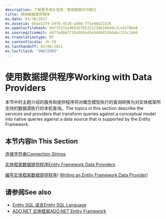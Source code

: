 ```yaml
---
description: 了解更多相关信息：使用数据访问接口
title: 使用数据提供程序
ms.date: 03/30/2017
ms.assetid: b6ae53f4-34f8-4510-ad98-ff1e46621526
ms.openlocfilehash: 04f15331ed693b76532123061044dc2cc61f0be8
ms.sourcegitcommit: ddf7edb67715a5b9a45e3dd44536dabc153c1de0
ms.translationtype: MT
ms.contentlocale: zh-CN
ms.lasthandoff: 02/06/2021
ms.locfileid: "99672993"
---
```

# <a name="working-with-data-providers"></a><span data-ttu-id="2ee40-103">使用数据提供程序</span><span class="sxs-lookup"><span data-stu-id="2ee40-103">Working with Data Providers</span></span>

<span data-ttu-id="2ee40-104">本节中的主题介绍的服务和提供程序将对概念模型执行的查询转换为对实体框架所支持的数据源执行的本机查询。</span><span class="sxs-lookup"><span data-stu-id="2ee40-104">The topics in this section describe the services and providers that transform queries against a conceptual model into native queries against a data source that is supported by the Entity Framework.</span></span>  
  
## <a name="in-this-section"></a><span data-ttu-id="2ee40-105">本节内容</span><span class="sxs-lookup"><span data-stu-id="2ee40-105">In This Section</span></span>  

 [<span data-ttu-id="2ee40-106">连接字符串</span><span class="sxs-lookup"><span data-stu-id="2ee40-106">Connection Strings</span></span>](connection-strings.md)  
  
 [<span data-ttu-id="2ee40-107">实体框架数据提供程序</span><span class="sxs-lookup"><span data-stu-id="2ee40-107">Entity Framework Data Providers</span></span>](data-providers.md)  
  
 <span data-ttu-id="2ee40-108">[编写实体框架数据提供程序](/previous-versions/dotnet/netframework-4.0/ee789835(v=vs.100))) </span><span class="sxs-lookup"><span data-stu-id="2ee40-108">[Writing an Entity Framework Data Provider](/previous-versions/dotnet/netframework-4.0/ee789835(v=vs.100)))</span></span>
  
## <a name="see-also"></a><span data-ttu-id="2ee40-109">请参阅</span><span class="sxs-lookup"><span data-stu-id="2ee40-109">See also</span></span>

- [<span data-ttu-id="2ee40-110">Entity SQL 语言</span><span class="sxs-lookup"><span data-stu-id="2ee40-110">Entity SQL Language</span></span>](./language-reference/entity-sql-language.md)
- [<span data-ttu-id="2ee40-111">ADO.NET 实体框架</span><span class="sxs-lookup"><span data-stu-id="2ee40-111">ADO.NET Entity Framework</span></span>](index.md)
